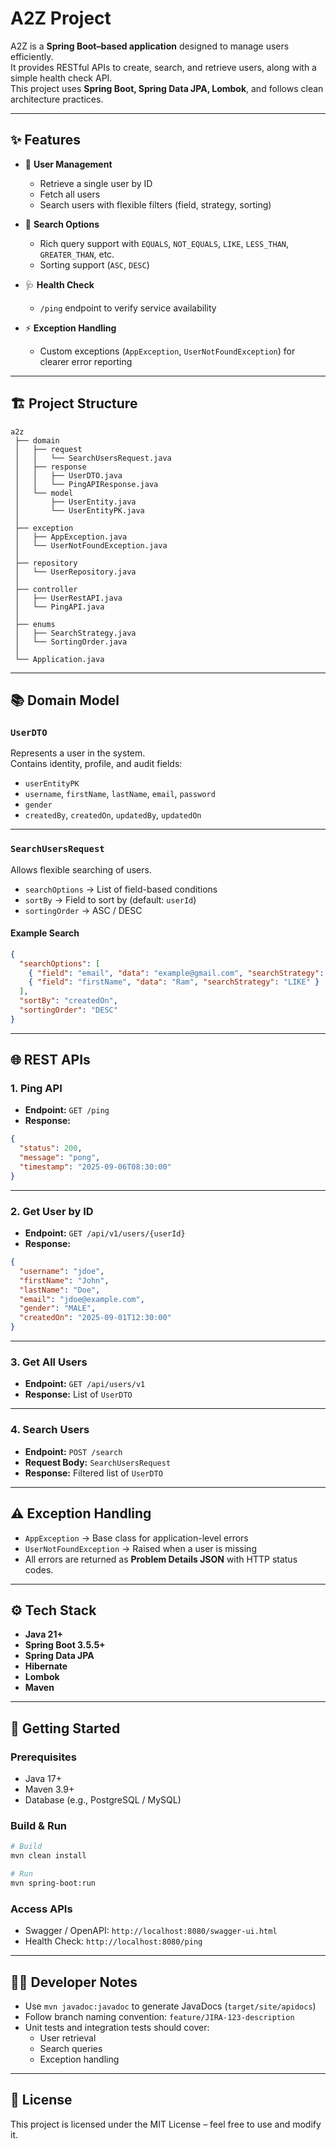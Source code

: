 # A2Z Project

A2Z is a **Spring Boot–based application** designed to manage users efficiently.  
It provides RESTful APIs to create, search, and retrieve users, along with a simple health check API.  
This project uses **Spring Boot, Spring Data JPA, Lombok**, and follows clean architecture practices.

---

## ✨ Features

- 📌 **User Management**
    - Retrieve a single user by ID
    - Fetch all users
    - Search users with flexible filters (field, strategy, sorting)

- 🔎 **Search Options**
    - Rich query support with `EQUALS`, `NOT_EQUALS`, `LIKE`, `LESS_THAN`, `GREATER_THAN`, etc.
    - Sorting support (`ASC`, `DESC`)

- 🩺 **Health Check**
    - `/ping` endpoint to verify service availability

- ⚡ **Exception Handling**
    - Custom exceptions (`AppException`, `UserNotFoundException`) for clearer error reporting

---

## 🏗️ Project Structure

```
a2z
 ├── domain
 │   ├── request
 │   │   └── SearchUsersRequest.java
 │   ├── response
 │   │   ├── UserDTO.java
 │   │   └── PingAPIResponse.java
 │   └── model
 │       ├── UserEntity.java
 │       └── UserEntityPK.java
 │
 ├── exception
 │   ├── AppException.java
 │   └── UserNotFoundException.java
 │
 ├── repository
 │   └── UserRepository.java
 │
 ├── controller
 │   ├── UserRestAPI.java
 │   └── PingAPI.java
 │
 ├── enums
 │   ├── SearchStrategy.java
 │   └── SortingOrder.java
 │
 └── Application.java
```

---

## 📚 Domain Model

### `UserDTO`
Represents a user in the system.  
Contains identity, profile, and audit fields:
- `userEntityPK`
- `username`, `firstName`, `lastName`, `email`, `password`
- `gender`
- `createdBy`, `createdOn`, `updatedBy`, `updatedOn`

---

### `SearchUsersRequest`
Allows flexible searching of users.
- `searchOptions` → List of field-based conditions
- `sortBy` → Field to sort by (default: `userId`)
- `sortingOrder` → ASC / DESC

#### Example Search
```json
{
  "searchOptions": [
    { "field": "email", "data": "example@gmail.com", "searchStrategy": "EQUALS" },
    { "field": "firstName", "data": "Ram", "searchStrategy": "LIKE" }
  ],
  "sortBy": "createdOn",
  "sortingOrder": "DESC"
}
```

---

## 🌐 REST APIs

### 1. **Ping API**
- **Endpoint:** `GET /ping`
- **Response:**
```json
{
  "status": 200,
  "message": "pong",
  "timestamp": "2025-09-06T08:30:00"
}
```

---

### 2. **Get User by ID**
- **Endpoint:** `GET /api/v1/users/{userId}`
- **Response:**
```json
{
  "username": "jdoe",
  "firstName": "John",
  "lastName": "Doe",
  "email": "jdoe@example.com",
  "gender": "MALE",
  "createdOn": "2025-09-01T12:30:00"
}
```

---

### 3. **Get All Users**
- **Endpoint:** `GET /api/users/v1`
- **Response:** List of `UserDTO`

---

### 4. **Search Users**
- **Endpoint:** `POST /search`
- **Request Body:** `SearchUsersRequest`
- **Response:** Filtered list of `UserDTO`

---

## ⚠️ Exception Handling

- `AppException` → Base class for application-level errors
- `UserNotFoundException` → Raised when a user is missing
- All errors are returned as **Problem Details JSON** with HTTP status codes.

---

## ⚙️ Tech Stack

- **Java 21+**
- **Spring Boot 3.5.5+**
- **Spring Data JPA**
- **Hibernate**
- **Lombok**
- **Maven**

---

## 🚀 Getting Started

### Prerequisites
- Java 17+
- Maven 3.9+
- Database (e.g., PostgreSQL / MySQL)

### Build & Run
```bash
# Build
mvn clean install

# Run
mvn spring-boot:run
```

### Access APIs
- Swagger / OpenAPI: `http://localhost:8080/swagger-ui.html`
- Health Check: `http://localhost:8080/ping`

---

## 🧑‍💻 Developer Notes

- Use `mvn javadoc:javadoc` to generate JavaDocs (`target/site/apidocs`)
- Follow branch naming convention: `feature/JIRA-123-description`
- Unit tests and integration tests should cover:
    - User retrieval
    - Search queries
    - Exception handling

---

## 📜 License

This project is licensed under the MIT License – feel free to use and modify it.
